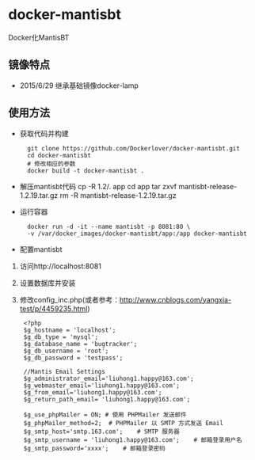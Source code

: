 # docker-mantisbt
Docker化MantisBT

## 镜像特点

- 2015/6/29 继承基础镜像docker-lamp

## 使用方法

- 获取代码并构建

        git clone https://github.com/Dockerlover/docker-mantisbt.git
        cd docker-mantisbt
        # 修改相应的参数
        docker build -t docker-mantisbt .
- 解压mantisbt代码
        cp -R 1.2/. app
        cd app
        tar zxvf mantisbt-release-1.2.19.tar.gz 
        rm -R mantisbt-release-1.2.19.tar.gz

- 运行容器

        docker run -d -it --name mantisbt -p 8081:80 \
        -v /var/docker_images/docker-mantisbt/app:/app docker-mantisbt

- 配置mantisbt

1. 访问http://localhost:8081
2. 设置数据库并安装
3. 修改config_inc.php(或者参考：http://www.cnblogs.com/yangxia-test/p/4459235.html)

        <?php
        $g_hostname = 'localhost';
        $g_db_type = 'mysql';
        $g_database_name = 'bugtracker';
        $g_db_username = 'root';
        $g_db_password = 'testpass';
        
        //Mantis Email Settings
        $g_administrator_email='liuhong1.happy@163.com';
        $g_webmaster_email='liuhong1.happy@163.com';
        $g_from_email='liuhong1.happy@163.com';
        $g_return_path_email= 'liuhong1.happy@163.com';
        
        $g_use_phpMailer = ON; # 使用 PHPMailer 发送邮件
        $g_phpMailer_method=2;	# PHPMailer 以 SMTP 方式发送 Email
        $g_smtp_host='smtp.163.com';	# SMTP 服务器
        $g_smtp_username = 'liuhong1.happy@163.com';	# 邮箱登录用户名
        $g_smtp_password='xxxx';	# 邮箱登录密码 
                
